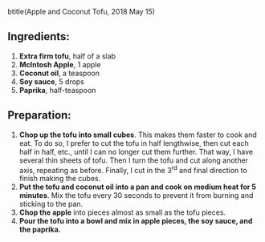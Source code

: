 btitle(Apple and Coconut Tofu, 2018 May 15)

## Ingredients:

1. **Extra firm tofu**, half of a slab
2. **McIntosh Apple**, 1 apple
3. **Coconut oil**, a teaspoon
4. **Soy sauce**, 5 drops
5. **Paprika**, half-teaspoon

## Preparation:

1. **Chop up the tofu into small cubes**. This makes them faster to cook and eat.
   To do so, I prefer to cut the tofu in half lengthwise, then cut each half in half, etc., until I can no longer cut them further. That way, I have several thin sheets of tofu. Then I turn the tofu and cut along another axis, repeating as before. Finally, I cut in the 3<sup>rd</sup> and final direction to finish making the cubes.
2. **Put the tofu and coconut oil into a pan and cook on medium heat for 5 minutes**. Mix the tofu every 30 seconds to prevent it from burning and sticking to the pan.
3. **Chop the apple** into pieces almost as small as the tofu pieces.
4. **Pour the tofu into a bowl and mix in apple pieces, the soy sauce, and the paprika.**

